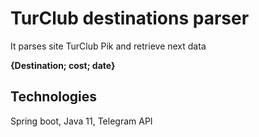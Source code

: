 # TurClub destinations parser

It parses site TurClub Pik and retrieve next data 

**{Destination; cost; date}**

## Technologies
Spring boot, Java 11, Telegram API


